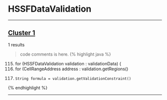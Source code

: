 # HSSFDataValidation

***

## [Cluster 1](./1)
1 results
> code comments is here.
{% highlight java %}
115. for (HSSFDataValidation validation : validationData) {
116.   for (CellRangeAddress address : validation.getRegions()
118.     String formula = validation.getValidationConstraint()
{% endhighlight %}

***

